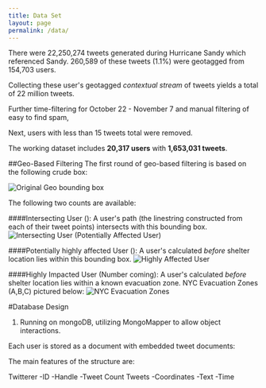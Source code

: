 ```yaml
---
title: Data Set
layout: page
permalink: /data/
---
```


There were 22,250,274 tweets generated during Hurricane Sandy which referenced Sandy.  260,589 of these tweets (1.1%) were geotagged from 154,703 users.

Collecting these user's geotagged _contextual stream_ of tweets yields a total of 22 million tweets.

Further time-filtering for October 22 - November 7 and manual filtering of easy to find spam,

Next, users with less than 15 tweets total were removed.

The working dataset includes **20,317 users** with **1,653,031 tweets**.



##Geo-Based Filtering
The first round of geo-based filtering is based on the following crude box:

![Original Geo bounding box]({{site.baseurl}}/img_exports/geo_affected_boundary.png)

The following two counts are available:

####Intersecting User ():
A user's path (the linestring constructed from each of their tweet points) intersects with this bounding box.
![Intersecting User (Potentially Affected User)]({{site.baseurl}}/img_exports/intersecting_users_example.png)


####Potentially highly affected User ():
A user's calculated _before_ shelter location lies within this bounding box.
![Highly Affected User]({{site.baseurl}}/img_exports/highly_impacted_users_example.png)

####Highly Impacted User (Number coming):
A user's calculated _before_ shelter location lies within a known evacuation zone.  NYC Evacuation Zones (A,B,C) pictured below:
![NYC Evacuation Zones]({{site.baseurl}}/img_exports/NYC_evacuation_zones.png)


#Database Design

1. Running on mongoDB, utilizing MongoMapper to allow object interactions.

Each user is stored as a document with embedded tweet documents:

The main features of the structure are:

  Twitterer
      -ID
      -Handle
      -Tweet Count
      Tweets
        -Coordinates
        -Text
        -Time
